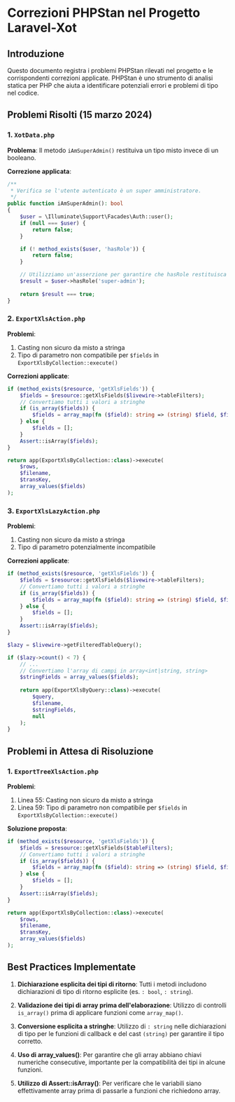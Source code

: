 # Correzioni PHPStan nel Progetto Laravel-Xot

## Introduzione

Questo documento registra i problemi PHPStan rilevati nel progetto e le corrispondenti correzioni applicate. PHPStan è uno strumento di analisi statica per PHP che aiuta a identificare potenziali errori e problemi di tipo nel codice.

## Problemi Risolti (15 marzo 2024)

### 1. `XotData.php`

**Problema**: Il metodo `iAmSuperAdmin()` restituiva un tipo misto invece di un booleano.

**Correzione applicata**:
```php
/**
 * Verifica se l'utente autenticato è un super amministratore.
 */
public function iAmSuperAdmin(): bool
{
    $user = \Illuminate\Support\Facades\Auth::user();
    if (null === $user) {
        return false;
    }

    if (! method_exists($user, 'hasRole')) {
        return false;
    }

    // Utilizziamo un'asserzione per garantire che hasRole restituisca un booleano
    $result = $user->hasRole('super-admin');
    
    return $result === true;
}
```

### 2. `ExportXlsAction.php`

**Problemi**:
1. Casting non sicuro da misto a stringa
2. Tipo di parametro non compatibile per `$fields` in `ExportXlsByCollection::execute()`

**Correzioni applicate**:
```php
if (method_exists($resource, 'getXlsFields')) {
    $fields = $resource::getXlsFields($livewire->tableFilters);
    // Convertiamo tutti i valori a stringhe
    if (is_array($fields)) {
        $fields = array_map(fn ($field): string => (string) $field, $fields);
    } else {
        $fields = [];
    }
    Assert::isArray($fields);
}

return app(ExportXlsByCollection::class)->execute(
    $rows, 
    $filename, 
    $transKey, 
    array_values($fields)
);
```

### 3. `ExportXlsLazyAction.php`

**Problemi**:
1. Casting non sicuro da misto a stringa
2. Tipo di parametro potenzialmente incompatibile

**Correzioni applicate**:
```php
if (method_exists($resource, 'getXlsFields')) {
    $fields = $resource::getXlsFields($livewire->tableFilters);
    // Convertiamo tutti i valori a stringhe
    if (is_array($fields)) {
        $fields = array_map(fn ($field): string => (string) $field, $fields);
    } else {
        $fields = [];
    }
    Assert::isArray($fields);
}

$lazy = $livewire->getFilteredTableQuery();

if ($lazy->count() < 7) {
    // ...
    // Convertiamo l'array di campi in array<int|string, string>
    $stringFields = array_values($fields);
    
    return app(ExportXlsByQuery::class)->execute(
        $query, 
        $filename, 
        $stringFields, 
        null
    );
}
```

## Problemi in Attesa di Risoluzione

### 1. `ExportTreeXlsAction.php`

**Problemi**:
1. Linea 55: Casting non sicuro da misto a stringa
2. Linea 59: Tipo di parametro non compatibile per `$fields` in `ExportXlsByCollection::execute()`

**Soluzione proposta**:
```php
if (method_exists($resource, 'getXlsFields')) {
    $fields = $resource::getXlsFields($tableFilters);
    // Convertiamo tutti i valori a stringhe
    if (is_array($fields)) {
        $fields = array_map(fn ($field): string => (string) $field, $fields);
    } else {
        $fields = [];
    }
    Assert::isArray($fields);
}

return app(ExportXlsByCollection::class)->execute(
    $rows, 
    $filename, 
    $transKey, 
    array_values($fields)
);
```

## Best Practices Implementate

1. **Dichiarazione esplicita dei tipi di ritorno**: Tutti i metodi includono dichiarazioni di tipo di ritorno esplicite (es. `: bool`, `: string`).

2. **Validazione dei tipi di array prima dell'elaborazione**: Utilizzo di controlli `is_array()` prima di applicare funzioni come `array_map()`.

3. **Conversione esplicita a stringhe**: Utilizzo di `: string` nelle dichiarazioni di tipo per le funzioni di callback e del cast `(string)` per garantire il tipo corretto.

4. **Uso di array_values()**: Per garantire che gli array abbiano chiavi numeriche consecutive, importante per la compatibilità dei tipi in alcune funzioni.

5. **Utilizzo di Assert::isArray()**: Per verificare che le variabili siano effettivamente array prima di passarle a funzioni che richiedono array. 